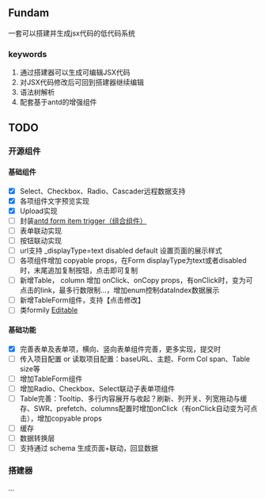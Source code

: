 ## Fundam
一套可以搭建并生成jsx代码的低代码系统

### keywords

1. 通过搭建器可以生成可编辑JSX代码
2. 对JSX代码修改后可回到搭建器继续编辑
3. 语法树解析
4. 配套基于antd的增强组件

## TODO

### 开源组件

#### 基础组件

- [x] Select、Checkbox、Radio、Cascader远程数据支持
- [x] 各项组件文字预览实现
- [x] Upload实现
- [ ] 封装[antd form item trigger（组合组件）](https://ant.design/components/form-cn#components-form-demo-customized-form-controls)
- [ ] 表单联动实现
- [ ] 按钮联动实现
- [ ] url支持 _displayType=text disabled default 设置页面的展示样式
- [ ] 各项组件增加 copyable props，在Form displayType为text或者disabled时，末尾追加复制按钮，点击即可复制
- [ ] 新增Table， column 增加 onClick、onCopy props，有onClick时，变为可点击的link，最多行数限制...，增加enum控制dataIndex数据展示
- [ ] 新增TableForm组件，支持【点击修改】
- [ ] 类formily [Editable](https://antd.formilyjs.org/components/editable)

#### 基础功能

- [x] 完善表单及表单项，横向、竖向表单组件完善，更多实现，提交时
- [ ] 传入项目配置 or 读取项目配置：baseURL、主题、Form Col span、Table size等
- [ ] 增加TableForm组件
- [ ] 增加Radio、Checkbox、Select联动子表单项组件
- [ ] Table完善：Tooltip、多行内容展开与收起？刷新、列开关、列宽拖动与缓存、SWR、prefetch、columns配置时增加onClick（有onClick自动变为可点击），增加copyable props
- [ ] 缓存
- [ ] 数据转换层
- [ ] 支持通过 schema 生成页面+联动，回显数据

### 搭建器

...

